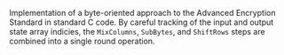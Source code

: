 Implementation of a byte-oriented approach to the Advanced Encryption Standard in standard C code.  By careful tracking of the input and output state array indicies, the `MixColumns`, `SubBytes`, and `ShiftRows` steps are combined into a single round operation.